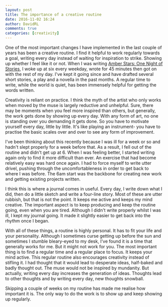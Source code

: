 ```yaml
---  
layout: post  
title: The importance of a creative routine  
date: 2016-11-02 16:24  
author: DavidRL  
comments: true  
categories: [creativity]
---  
```

One of the most important changes I have implemented in the last couple of years has been a creative routine. I find it helpful to work regularly towards a goal, writing every day instead of waiting for inspiration to strike. Showing up whether I feel like it or not. When I was writing <a href="/amber-stars/">Amber Stars: One Night of Stories</a>, I woke up at six every weekday, wrote for 45 minutes then got on with the rest of my day. I've kept it going since and have drafted several short stories, a play and a novella in the past months. A regular time to write, while the world is quiet, has been immensely helpful for getting the words written.  
<!--more-->  

Creativity is reliant on practice. I think the myth of the artist who only works when moved by the muse is largely reductive and unhelpful. Sure, there may be moments when you feel more inspired than others, but generally, the work gets done by showing up every day. With any form of art, no one is standing over you demanding it gets done. So you have to motivate yourself every day, little by little. It's like playing an instrument- you have to practise the basic scales over and over to see any form of improvement.  

I've been thinking about this recently because I was ill for a week or so and hadn't slept properly for a week before that. As a result, I fell out of the routine and didn't get up at 6. When I was feeling better, I started writing again only to find it more difficult than ever. An exercise that had become relatively easy was hard once again. I had to force myself to write utter drivel, pushing through the uncomfortableness in order to get back to where I was before. The 6am start was the backbone for creating new work and getting existing projects written.  

I think this is where a journal comes in useful. Every day, I write down what I did, then do a little sketch and write a four-line story. Most of these are utter rubbish, but that is not the point. It keeps me active and keeps my mind creative. The important aspect is to keep producing and keep the routine going, even when you are tired. Although I didn't write properly whilst I was ill, I kept my journal going. It made it slightly easier to get back into the rhythm once I began.   

With all of these things, a routine is highly personal. It has to fit your life and your personality. Although I sometimes curse getting up before the sun and sometimes I stumble bleary-eyed to my desk, I've found it is a time that generally works for me. But it might not work for you. The most important thing is to find a regular time and a regular place to focus. It keeps your mind active. This regular routine also encourages creativity instead of stifling it. I had thought that it would lead to desperate ideas, half-baked and badly thought out. The muse would not be inspired by mundanity. But actually, writing every day increases the generation of ideas. Thoughts lead to other thoughts and by writing every day, new thoughts snowball.  

Skipping a couple of weeks on my routine has made me realise how important it is. The only way to do the work is to show up and keep showing up regularly.  
